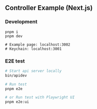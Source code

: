 ## Controller Example (Next.js)

### Development

```
pnpm i
pnpm dev

# Example page: localhost:3002
# Keychain: localhost:3001
```

### E2E test

```sh
# Start api server locally
bin/apidev

# Run test
pnpm e2e

# or Run test with Playwright UI
pnpm e2e:ui
```
